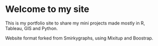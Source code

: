 # Welcome to my site

This is my portfolio site to share my mini projects made mostly in R, Tableau, GIS and Python.

Website format forked from Smirkygraphs, using Mixitup and Boostrap.
